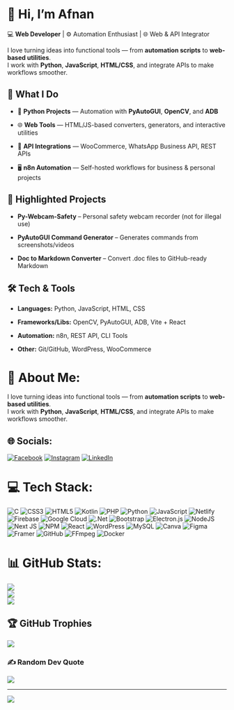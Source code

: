 # **👋 Hi, I’m Afnan**

💻 **Web Developer** | ⚙️ Automation Enthusiast | 🌐 Web & API Integrator

I love turning ideas into functional tools — from **automation scripts** to **web-based utilities**.  
I work with **Python**, **JavaScript**, **HTML/CSS**, and integrate APIs to make workflows smoother.

## **🚀 What I Do**

*   🐍 **Python Projects** — Automation with **PyAutoGUI**, **OpenCV**, and **ADB**
  
*   🌐 **Web Tools** — HTML/JS-based converters, generators, and interactive utilities  
    
*   🔗 **API Integrations** — WooCommerce, WhatsApp Business API, REST APIs  
    
*   🖥 **n8n Automation** — Self-hosted workflows for business & personal projects  
    

## **📂 Highlighted Projects**

*   **Py-Webcam-Safety** – Personal safety webcam recorder (not for illegal use)  
    
*   **PyAutoGUI Command Generator** – Generates commands from screenshots/videos  
    
*   **Doc to Markdown Converter** – Convert .doc files to GitHub-ready Markdown      

## **🛠 Tech & Tools**

*   **Languages:** Python, JavaScript, HTML, CSS  
    
*   **Frameworks/Libs:** OpenCV, PyAutoGUI, ADB, Vite + React  
    
*   **Automation:** n8n, REST API, CLI Tools  
    
*   **Other:** Git/GitHub, WordPress, WooCommerce  


# 💫 About Me:
I love turning ideas into functional tools — from **automation scripts** to **web-based utilities**.  
I work with **Python**, **JavaScript**, **HTML/CSS**, and integrate APIs to make workflows smoother.

## 🌐 Socials:
[![Facebook](https://img.shields.io/badge/Facebook-%231877F2.svg?logo=Facebook&logoColor=white)](https://facebook.com/afnannex) [![Instagram](https://img.shields.io/badge/Instagram-%23E4405F.svg?logo=Instagram&logoColor=white)](https://instagram.com/afnan_nex) [![LinkedIn](https://img.shields.io/badge/LinkedIn-%230077B5.svg?logo=linkedin&logoColor=white)](https://linkedin.com/in/muhammad-afnan-siddiqui-a9953a364) 

# 💻 Tech Stack:
![C](https://img.shields.io/badge/c-%2300599C.svg?style=for-the-badge&logo=c&logoColor=white) ![CSS3](https://img.shields.io/badge/css3-%231572B6.svg?style=for-the-badge&logo=css3&logoColor=white) ![HTML5](https://img.shields.io/badge/html5-%23E34F26.svg?style=for-the-badge&logo=html5&logoColor=white) ![Kotlin](https://img.shields.io/badge/kotlin-%237F52FF.svg?style=for-the-badge&logo=kotlin&logoColor=white) ![PHP](https://img.shields.io/badge/php-%23777BB4.svg?style=for-the-badge&logo=php&logoColor=white) ![Python](https://img.shields.io/badge/python-3670A0?style=for-the-badge&logo=python&logoColor=ffdd54) ![JavaScript](https://img.shields.io/badge/javascript-%23323330.svg?style=for-the-badge&logo=javascript&logoColor=%23F7DF1E) ![Netlify](https://img.shields.io/badge/netlify-%23000000.svg?style=for-the-badge&logo=netlify&logoColor=#00C7B7) ![Firebase](https://img.shields.io/badge/firebase-%23039BE5.svg?style=for-the-badge&logo=firebase) ![Google Cloud](https://img.shields.io/badge/GoogleCloud-%234285F4.svg?style=for-the-badge&logo=google-cloud&logoColor=white) ![.Net](https://img.shields.io/badge/.NET-5C2D91?style=for-the-badge&logo=.net&logoColor=white) ![Bootstrap](https://img.shields.io/badge/bootstrap-%238511FA.svg?style=for-the-badge&logo=bootstrap&logoColor=white) ![Electron.js](https://img.shields.io/badge/Electron-191970?style=for-the-badge&logo=Electron&logoColor=white) ![NodeJS](https://img.shields.io/badge/node.js-6DA55F?style=for-the-badge&logo=node.js&logoColor=white) ![Next JS](https://img.shields.io/badge/Next-black?style=for-the-badge&logo=next.js&logoColor=white) ![NPM](https://img.shields.io/badge/NPM-%23CB3837.svg?style=for-the-badge&logo=npm&logoColor=white) ![React](https://img.shields.io/badge/react-%2320232a.svg?style=for-the-badge&logo=react&logoColor=%2361DAFB) ![WordPress](https://img.shields.io/badge/WordPress-%23117AC9.svg?style=for-the-badge&logo=WordPress&logoColor=white) ![MySQL](https://img.shields.io/badge/mysql-4479A1.svg?style=for-the-badge&logo=mysql&logoColor=white) ![Canva](https://img.shields.io/badge/Canva-%2300C4CC.svg?style=for-the-badge&logo=Canva&logoColor=white) ![Figma](https://img.shields.io/badge/figma-%23F24E1E.svg?style=for-the-badge&logo=figma&logoColor=white) ![Framer](https://img.shields.io/badge/Framer-black?style=for-the-badge&logo=framer&logoColor=blue) ![GitHub](https://img.shields.io/badge/github-%23121011.svg?style=for-the-badge&logo=github&logoColor=white) ![FFmpeg](https://shields.io/badge/FFmpeg-%23171717.svg?logo=ffmpeg&style=for-the-badge&labelColor=171717&logoColor=5cb85c) ![Docker](https://img.shields.io/badge/docker-%230db7ed.svg?style=for-the-badge&logo=docker&logoColor=white)
# 📊 GitHub Stats:
![](https://github-readme-stats.vercel.app/api?username=afnan-nex&theme=dark&hide_border=false&include_all_commits=true&count_private=false)<br/>
![](https://nirzak-streak-stats.vercel.app/?user=afnan-nex&theme=dark&hide_border=false)<br/>
![](https://github-readme-stats.vercel.app/api/top-langs/?username=afnan-nex&theme=dark&hide_border=false&include_all_commits=true&count_private=false&layout=compact)

## 🏆 GitHub Trophies
![](https://github-profile-trophy.vercel.app/?username=afnan-nex&theme=radical&no-frame=false&no-bg=true&margin-w=4)

### ✍️ Random Dev Quote
![](https://quotes-github-readme.vercel.app/api?type=horizontal&theme=radical)

---
[![](https://visitcount.itsvg.in/api?id=afnan-nex&icon=0&color=0)](https://visitcount.itsvg.in)

<!-- Proudly created with GPRM ( https://gprm.itsvg.in ) -->
